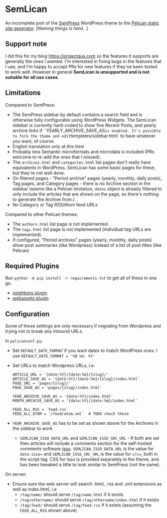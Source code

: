 # SemLican

An incomplete port of the [SemPress](https://github.com/pfefferle/SemPress) WordPress theme to the [Pelican static site generator](pelican.com). (*Naming things is hard*...)

## Support note

I did this for my blog https://projectgus.com so the features it supports are generally the ones I wanted. I'm interested in fixing bugs in the features that I use, and I'm happy to accept PRs for new features if they've been tested to work well. However in general **SemLican is unsupported and is not suitable for all use cases**.

## Limitations

Compared to SemPress:

* The SemPress sidebar by default contains a search field and is otherwise fully configurable using WordPress Widgets. The SemLican sidebar is currently hard-coded to show five Recent Posts, and yearly archive links if ``YEARLY_ARCHIVE_SAVE_AS` is enabled. It's possible to fork the theme and edit `templates/sidebar.html` to have whatever you want, of course.
* English translation only at this time
* Probably less Semantic microformats and microdata is included (PRs welcome to re-add the ones that I missed).
* The `archives.html` and `categories.html` list pages don't really have equivalents in WordPress. SemLican has some basic pages for these, but they're not well done.
* On filtered pages - "Period archive" pages (yearly, monthly, daily posts), Tag pages, and Category pages - there is no Archive section in the sidebar (seems like a Pelican limitation, `dates` object is already filtered to only include the articles that are shown on the page, so there's nothing to generate the Archive from.)
* No Category or Tag RSS/Atom feed URLs

Compared to other Pelican themes:

* The `authors.html` list page is not implemented.
* The `tags.html` list page is not implemented (individual tag URLs are implemented).
* If configured, "Period archives" pages (yearly, monthly, daily posts) show post summaries (like Wordpress) instead of a list of post titles (like Pelican)

## Required Plugins

Run `python -m pip install -r requirements.txt` to get all of these in one go.

* [neighbors plugin](https://github.com/pelican-plugins/neighbors)
* [webassets plugin](https://github.com/pelican-plugins/webassets)

## Configuration

Some of these settings are only necessary if migrating from Wordpress and trying not to break any inbound URLs.

In `pelicanconf.py`:

* Set `DEFAULT_DATE_FORMAT` if you want dates to match WordPress ones. I use `DEFAULT_DATE_FORMAT = '%B %d, %Y'`
* Set URLs to match Wordpress URLs, i.e.
  ```
  ARTICLE_URL = '{date:%Y}/{date:%m}/{slug}/'
  ARTICLE_SAVE_AS = '{date:%Y}/{date:%m}/{slug}/index.html'
  PAGE_URL = 'pages/{slug}/'
  PAGE_SAVE_AS = 'pages/{slug}/index.html'

  YEAR_ARCHIVE_SAVE_AS = '{date:%Y}/index.html'
  MONTH_ARCHIVE_SAVE_AS = '{date:%Y}/{date:%m}/index.html'

  FEED_ALL_RSS = `feed.rss`
  FEED_ALL_ATOM = `/feed/atom.xml`  # TODO check these
  ```
* `YEAR_ARCHIVE_SAVE_AS` has to be set as shown above for the Archives in the sidebar to work

    * `SEMLICAN_ISSO_DATA_URL` and `SEMLICAN_ISSO_SRC_URL` - If both are set then articles will include a comments section for the self-hosted comments software [Isso](https://github.com/posativ/isso/). `SEMLICAN_ISSO_DATA_URL` is the value for `data-isso=` and `SEMLICAN_ISSO_SRC_URL` is the value for `src=`, both in the script tag. CSS for Isso is provided separately in the theme, and has been tweaked a little to look similar to SemPress (not the same).

On server:

* Ensure sure the web server will search .html, .rss and .xml extensions as well as index.html, i.e
  - `/tag/name/` should serve `/tag/name.html` if it exists
  - `/tag/othername/` should serve `/tag/othername/index.html` if it exists
  - `/tag/feed/` should serve `/tag/feed.rss` if it exists (assuming the `FEED_ALL_RSS` shown above)
